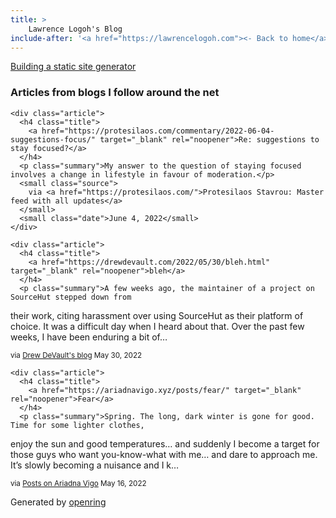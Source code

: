 ```yaml
---
title: > 
    Lawrence Logoh's Blog
include-after: '<a href="https://lawrencelogoh.com"><- Back to home</a>'
---
```

[Building a static site generator](https://lawrencelogoh.com/blog/2022-05-05-building-a-ssg.html)

<section class="webring">
  <h3>Articles from blogs I follow around the net</h3>
  <section class="articles">
    
    <div class="article">
      <h4 class="title">
        <a href="https://protesilaos.com/commentary/2022-06-04-suggestions-focus/" target="_blank" rel="noopener">Re: suggestions to stay focused?</a>
      </h4>
      <p class="summary">My answer to the question of staying focused involves a change in lifestyle in favour of moderation.</p>
      <small class="source">
        via <a href="https://protesilaos.com/">Protesilaos Stavrou: Master feed with all updates</a>
      </small>
      <small class="date">June 4, 2022</small>
    </div>
    
    <div class="article">
      <h4 class="title">
        <a href="https://drewdevault.com/2022/05/30/bleh.html" target="_blank" rel="noopener">bleh</a>
      </h4>
      <p class="summary">A few weeks ago, the maintainer of a project on SourceHut stepped down from
their work, citing harassment over using SourceHut as their platform of choice.
It was a difficult day when I heard about that.
Over the past few weeks, I have been enduring a bit of…</p>
      <small class="source">
        via <a href="https://drewdevault.com">Drew DeVault&#39;s blog</a>
      </small>
      <small class="date">May 30, 2022</small>
    </div>
    
    <div class="article">
      <h4 class="title">
        <a href="https://ariadnavigo.xyz/posts/fear/" target="_blank" rel="noopener">Fear</a>
      </h4>
      <p class="summary">Spring. The long, dark winter is gone for good. Time for some lighter clothes,
enjoy the sun and good temperatures… and suddenly I become a target for those
guys who want you-know-what with me… and dare to approach me. It’s slowly
becoming a nuisance and I k…</p>
      <small class="source">
        via <a href="https://ariadnavigo.xyz/posts/">Posts on Ariadna Vigo</a>
      </small>
      <small class="date">May 16, 2022</small>
    </div>
    
  </section>
  <p class="attribution">
    Generated by
    <a href="https://git.sr.ht/~sircmpwn/openring">openring</a>
  </p>
</section>
